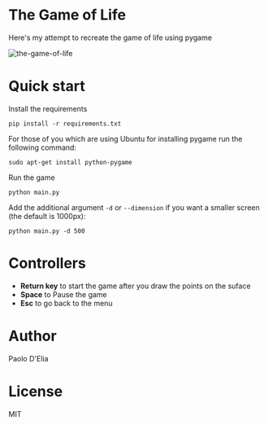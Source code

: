# The Game of Life 

Here's my attempt to recreate the game of life using pygame

![the-game-of-life](imgs/game-of-life.gif)

# Quick start 

Install the requirements 

    pip install -r requirements.txt
    
For those of you which are using Ubuntu for installing pygame run the following command:

    sudo apt-get install python-pygame

Run the game

    python main.py
    
Add the additional argument `-d` or `--dimension` if you want a smaller screen (the default is 1000px):

    python main.py -d 500
# Controllers

- **Return key** to start the game after you draw the points on the suface
- **Space** to Pause the game 
- **Esc** to go back to the menu
    

# Author

Paolo D'Elia

# License

MIT